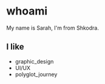 # whoami
My name is Sarah, I'm from Shkodra.

## I like 
- graphic_design 
- UI/UX 
- polyglot_journey
